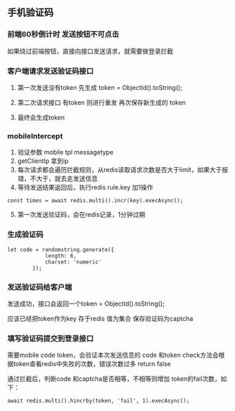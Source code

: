 ## 手机验证码
### 前端60秒倒计时 发送按钮不可点击
如果绕过前端按钮，直接向接口发送请求，就需要做登录拦截

### 客户端请求发送验证码接口
1. 第一次发送没有token 先生成 token = ObjectId().toString(); 
2. 第二次请求接口 有token 则进行重发 再次保存新生成的 token

3. 最终会生成token


### mobileIntercept
1. 验证参数 mobile tpl messagetype 
2. getClientIp 拿到ip
3. 每次请求都会遍历拦截规则，从redis读取请求次数是否大于limit，如果大于报错，不大于，就去走发送信息
4. 等待发送结果返回后，执行redis rule.key 加1操作
```
const times = await redis.multi().incr(key).execAsync();
```
5. 第一次发送验证码，会在redis记录，1分钟过期

### 生成验证码
```
let code = randomstring.generate({
            length: 6,
            charset: 'numeric'
        });
```

### 发送验证码给客户端
发送成功，接口会返回一个token = ObjectId().toString();

应该已经把token作为key 存于redis 值为集合 保存验证码为captcha

### 填写验证码提交到登录接口
需要mobile code token，会验证本次发送信息的 code 和token
check方法会根据token查看redis中失败的次数，错误次数过多 return false

通过拦截后，判断code 和captcha是否相等，不相等则增加 token的fail次数，如下：
```
await redis.multi().hincrby(token, 'fail', 1).execAsync();
```
